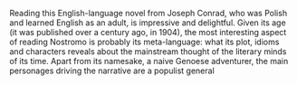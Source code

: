 Reading this English-language novel from Joseph Conrad, who was Polish and learned English as an adult, is impressive and delightful.
Given its age (it was published over a century ago, in 1904), the most interesting aspect of reading Nostromo is probably its meta-language: what its plot, idioms and characters reveals about the mainstream thought of the literary minds of its time.
Apart from its namesake, a naive Genoese adventurer, the main personages driving the narrative are a populist general
